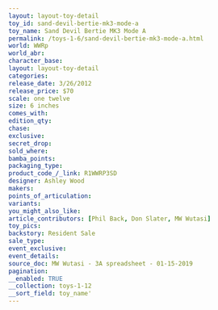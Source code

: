 ```yaml
---
layout: layout-toy-detail 
toy_id: sand-devil-bertie-mk3-mode-a
toy_name: Sand Devil Bertie MK3 Mode A
permalink: /toys-1-6/sand-devil-bertie-mk3-mode-a.html
world: WWRp
world_abr: 
character_base: 
layout: layout-toy-detail
categories: 
release_date: 3/26/2012
release_price: $70 
scale: one twelve
size: 6 inches
comes_with: 
edition_qty: 
chase: 
exclusive: 
secret_drop: 
sold_where: 
bamba_points: 
packaging_type: 
product_code_/_link: R1WWRP3SD
designer: Ashley Wood
makers: 
points_of_articulation: 
variants: 
you_might_also_like: 
article_contributors: [Phil Back, Don Slater, MW Wutasi]
toy_pics: 
backstory: Resident Sale
sale_type: 
event_exclusive: 
event_details: 
source_doc: MW Wutasi - 3A spreadsheet - 01-15-2019
pagination: 
__enabled: TRUE
__collection: toys-1-12
__sort_field: toy_name'
---
```

